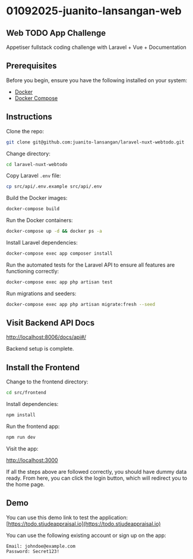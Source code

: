 # 01092025-juanito-lansangan-web

## Web TODO App Challenge

Appetiser fullstack coding challenge with Laravel + Vue + Documentation

## Prerequisites

Before you begin, ensure you have the following installed on your system:

- [Docker](https://www.docker.com/)
- [Docker Compose](https://docs.docker.com/compose/)

## Instructions

Clone the repo:

```bash
git clone git@github.com:juanito-lansangan/laravel-nuxt-webtodo.git
```

Change directory:

```bash
cd laravel-nuxt-webtodo
```

Copy Laravel `.env` file:

```bash
cp src/api/.env.example src/api/.env
```

Build the Docker images:

```bash
docker-compose build
```

Run the Docker containers:

```bash
docker-compose up -d && docker ps -a
```

Install Laravel dependencies:

```bash
docker-compose exec app composer install
```

Run the automated tests for the Laravel API to ensure all features are functioning correctly:

```bash
docker-compose exec app php artisan test
```

Run migrations and seeders:

```bash
docker-compose exec app php artisan migrate:fresh --seed
```

## Visit Backend API Docs

[http://localhost:8006/docs/api#/](http://localhost:8006/docs/api#/)

Backend setup is complete.

## Install the Frontend

Change to the frontend directory:

```bash
cd src/frontend
```

Install dependencies:

```bash
npm install
```

Run the frontend app:

```bash
npm run dev
```

Visit the app:

[http://localhost:3000](http://localhost:3000)

If all the steps above are followed correctly, you should have dummy data ready. From here, you can click the login button, which will redirect you to the home page.

## Demo

You can use this demo link to test the application: [https://todo.stjudeappraisal.io](https://todo.stjudeappraisal.io)

You can use the following existing account or sign up on the app:

```plaintext
Email: johndoe@example.com
Password: Secret123!
